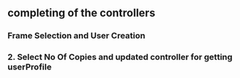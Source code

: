
## completing of the controllers

### Frame Selection and User Creation 
### 2. Select No Of Copies and updated controller for getting userProfile

